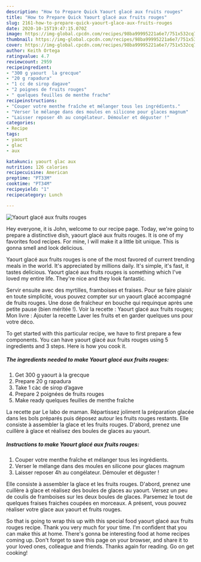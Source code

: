```yaml
---
description: "How to Prepare Quick Yaourt glacé aux fruits rouges"
title: "How to Prepare Quick Yaourt glacé aux fruits rouges"
slug: 2161-how-to-prepare-quick-yaourt-glace-aux-fruits-rouges
date: 2020-10-15T19:47:15.070Z
image: https://img-global.cpcdn.com/recipes/98ba99995221a6e7/751x532cq70/yaourt-glace-aux-fruits-rouges-photo-principale-de-la-recette.jpg
thumbnail: https://img-global.cpcdn.com/recipes/98ba99995221a6e7/751x532cq70/yaourt-glace-aux-fruits-rouges-photo-principale-de-la-recette.jpg
cover: https://img-global.cpcdn.com/recipes/98ba99995221a6e7/751x532cq70/yaourt-glace-aux-fruits-rouges-photo-principale-de-la-recette.jpg
author: Keith Ortega
ratingvalue: 4.7
reviewcount: 2959
recipeingredient:
- "300 g yaourt  la grecque"
- "20 g rapadura"
- "1 cc de sirop dagave"
- "2 poignes de fruits rouges"
- " quelques feuilles de menthe frache"
recipeinstructions:
- "Couper votre menthe fraîche et mélanger tous les ingrédients."
- "Verser le mélange dans des moules en silicone pour glaces magnum"
- "Laisser reposer 4h au congélateur. Démouler et déguster !"
categories:
- Recipe
tags:
- yaourt
- glac
- aux

katakunci: yaourt glac aux 
nutrition: 126 calories
recipecuisine: American
preptime: "PT33M"
cooktime: "PT34M"
recipeyield: "1"
recipecategory: Lunch

---
```



![Yaourt glacé aux fruits rouges](https://img-global.cpcdn.com/recipes/98ba99995221a6e7/751x532cq70/yaourt-glace-aux-fruits-rouges-photo-principale-de-la-recette.jpg)

Hey everyone, it is John, welcome to our recipe page. Today, we're going to prepare a distinctive dish, yaourt glacé aux fruits rouges. It is one of my favorites food recipes. For mine, I will make it a little bit unique. This is gonna smell and look delicious.

Yaourt glacé aux fruits rouges is one of the most favored of current trending meals in the world. It's appreciated by millions daily. It's simple, it's fast, it tastes delicious. Yaourt glacé aux fruits rouges is something which I've loved my entire life. They're nice and they look fantastic.

Servir ensuite avec des myrtilles, framboises et fraises. Pour se faire plaisir en toute simplicité, vous pouvez compter sur un yaourt glacé accompagné de fruits rouges. Une dose de fraîcheur en bouche qui requinque après une petite pause (bien méritée !). Voir la recette : Yaourt glacé aux fruits rouges; Mon livre : Ajouter la recette Laver les fruits et en garder quelques uns pour votre déco.


To get started with this particular recipe, we have to first prepare a few components. You can have yaourt glacé aux fruits rouges using 5 ingredients and 3 steps. Here is how you cook it.

<!--inarticleads1-->

##### The ingredients needed to make Yaourt glacé aux fruits rouges:

1. Get 300 g yaourt à la grecque
1. Prepare 20 g rapadura
1. Take 1 càc de sirop d’agave
1. Prepare 2 poignées de fruits rouges
1. Make ready  quelques feuilles de menthe fraîche


La recette par Le labo de maman. Répartissez joliment la préparation glacée dans les bols préparés puis déposez autour les fruits rouges restants. Elle consiste à assembler la glace et les fruits rouges. D&#39;abord, prenez une cuillère à glace et réalisez des boules de glaces au yaourt. 

<!--inarticleads2-->

##### Instructions to make Yaourt glacé aux fruits rouges:

1. Couper votre menthe fraîche et mélanger tous les ingrédients.
1. Verser le mélange dans des moules en silicone pour glaces magnum
1. Laisser reposer 4h au congélateur. Démouler et déguster !


Elle consiste à assembler la glace et les fruits rouges. D&#39;abord, prenez une cuillère à glace et réalisez des boules de glaces au yaourt. Versez un peu de coulis de framboises sur les deux boules de glaces. Parsemez le tout de quelques fraises fraiches coupées en morceaux. A présent, vous pouvez réaliser votre glace aux yaourt et fruits rouges. 

So that is going to wrap this up with this special food yaourt glacé aux fruits rouges recipe. Thank you very much for your time. I'm confident that you can make this at home. There's gonna be interesting food at home recipes coming up. Don't forget to save this page on your browser, and share it to your loved ones, colleague and friends. Thanks again for reading. Go on get cooking!
